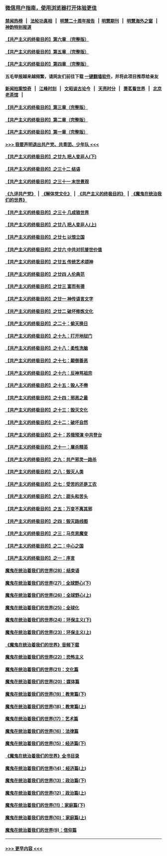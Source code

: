 ### [微信用户指南，使用浏览器打开体验更佳](https://github.com/gfw-breaker/banned-news1/blob/master/indexes/wechat-guide.md?t=0)
#### [禁闻热榜](热点新闻.md?t=0)  &nbsp;&nbsp;|&nbsp;&nbsp; [法轮功真相](https://github.com/gfw-breaker/truth/blob/master/README.md?t=0) &nbsp;&nbsp;|&nbsp;&nbsp; [明慧二十周年报告](https://github.com/gfw-breaker/mh-reports/blob/master/README.md?t=0) &nbsp;&nbsp;|&nbsp;&nbsp;[明慧期刊](https://github.com/gfw-breaker/mh-qikan) &nbsp;&nbsp;|&nbsp;&nbsp; [明慧海外之窗](https://github.com/gfw-breaker/mh-news/blob/master/README.md?t=0) &nbsp;&nbsp;|&nbsp;&nbsp; [神韵特别报道](https://github.com/gfw-breaker/mh-news/blob/master/shenyun.md?t=0)
#### [【共产主义的终极目的】第六章 （完整版）](../pages/nsc422/n11428913.md?t=02050755) 
#### [【共产主义的终极目的】第五章 （完整版）](../pages/nsc422/n11428912.md?t=02050755) 
#### [【共产主义的终极目的】第四章 （完整版）](../pages/nsc422/n11428907.md?t=02050755) 
#### 五毛举报越来越频繁，请网友们前往下载 [一键翻墙软件](https://github.com/gfw-breaker/ssr-accounts)，并将此项目推荐给亲友
#### [新闻拍案惊奇](https://github.com/gfw-breaker/banned-news1/blob/master/pages/link4.md) &nbsp;&nbsp;|&nbsp;&nbsp; [江峰时刻](https://github.com/gfw-breaker/banned-news1/blob/master/pages/link4.md) &nbsp;&nbsp;|&nbsp;&nbsp; [文昭谈古论今](https://github.com/gfw-breaker/banned-news1/blob/master/pages/link4.md) &nbsp;&nbsp;|&nbsp;&nbsp; [天亮时分](https://github.com/gfw-breaker/banned-news1/blob/master/pages/link4.md) &nbsp;&nbsp;|&nbsp;&nbsp; [萧茗看世界](https://github.com/gfw-breaker/banned-news1/blob/master/pages/link4.md) &nbsp;&nbsp;|&nbsp;&nbsp; [北京老茶馆](https://github.com/gfw-breaker/banned-news1/blob/master/pages/link4.md) &nbsp;&nbsp;|&nbsp;&nbsp; 
#### [【共产主义的终极目的】第三章（完整版）](../pages/nsc422/n11428848.md?t=02050755) 
#### [【共产主义的终极目的】第二章（完整版）](../pages/nsc422/n11428831.md?t=02050755) 
#### [【共产主义的终极目的】第一章（完整版）](../pages/nsc422/n11417651.md?t=02050755) 
#### [>>> 我要声明退出共产党、共青团、少年队 <<<](https://github.com/begood0513/goodnews/blob/master/quit/letter.md) 
#### [【共产主义的终极目的】之廿九 把人变非人(下)](../pages/nsc422/n11344140.md?t=02050755) 
#### [【共产主义的终极目的】之三十二 结语](../pages/nsc422/n11360535.md?t=02050755) 
#### [【共产主义的终极目的】之三十一 末世景观](../pages/nsc422/n11351129.md?t=02050755) 
#### [《九评共产党》](https://github.com/begood0513/9ping.md/blob/master/README.md) &nbsp;|&nbsp; [《解体党文化》](../../../../jtdwh.md/blob/master/README.md)  &nbsp;|&nbsp; [《共产主义的终极目的》](../../../../gczydzjmd.md/blob/master/README.md) &nbsp;|&nbsp; [《魔鬼在统治我们的世界》](../../../../mgztzwmdsj.md/blob/master/README.md) 
#### [【共产主义的终极目的】之三十 几成狼世界](../pages/nsc422/n11348280.md?t=02050755) 
#### [【共产主义的终极目的】之廿八 把人变非人(上)](../pages/nsc422/n11340492.md?t=02050755) 
#### [【共产主义的终极目的】之廿七 以恨立国](../pages/nsc422/n11336944.md?t=02050755) 
#### [【共产主义的终极目的】之廿六 中共对抗普世价值](../pages/nsc422/n11324785.md?t=02050755) 
#### [【共产主义的终极目的】之廿五 传统艺术颂神](../pages/nsc422/n11296396.md?t=02050755) 
#### [【共产主义的终极目的】之廿四 人伦典范](../pages/nsc422/n11296397.md?t=02050755) 
#### [【共产主义的终极目的】之廿三 富而有德](../pages/nsc422/n11283598.md?t=02050755) 
#### [【共产主义的终极目的】之廿一 神传语言文字](../pages/nsc422/n11263265.md?t=02050755) 
#### [【共产主义的终极目的】之廿二 破坏修炼文化](../pages/nsc422/n11245728.md?t=02050755) 
#### [【共产主义的终极目的】之二十：偷天换日](../pages/nsc422/n11238846.md?t=02050755) 
#### [【共产主义的终极目的】之十九：打开地狱门](../pages/nsc422/n11206376.md?t=02050755) 
#### [【共产主义的终极目的】之十八：柔性洗脑](../pages/nsc422/n11199994.md?t=02050755) 
#### [【共产主义的终极目的】之十七：颠倒善恶](../pages/nsc422/n11179782.md?t=02050755) 
#### [【共产主义的终极目的】之十六：反神骂祖宗](../pages/nsc422/n11166798.md?t=02050755) 
#### [【共产主义的终极目的】之十五：毁人不倦](../pages/nsc422/n11166792.md?t=02050755) 
#### [【共产主义的终极目的】之十四：邪恶之最](../pages/nsc422/n11150249.md?t=02050755) 
#### [【共产主义的终极目的】之十三：毁灭文化](../pages/nsc422/n11135227.md?t=02050755) 
#### [【共产主义的终极目的】之十二：破坏自然](../pages/nsc422/n11135214.md?t=02050755) 
#### [【共产主义的终极目的】之十：苏俄预演 中共登台](../pages/nsc422/n11118424.md?t=02050755) 
#### [【共产主义的终极目的】之十一：屠杀精英](../pages/nsc422/n11118442.md?t=02050755) 
#### [【共产主义的终极目的】之九：共产邪灵一路杀](../pages/nsc422/n11114139.md?t=02050755) 
#### [【共产主义的终极目的】之八：毁灭人类](../pages/nsc422/n11108503.md?t=02050755) 
#### [【共产主义的终极目的】之七：受苦的还是工农](../pages/nsc422/n11101809.md?t=02050755) 
#### [【共产主义的终极目的】之六：甜头和苦头](../pages/nsc422/n11096971.md?t=02050755) 
#### [【共产主义的终极目的】之五：万变不离其邪](../pages/nsc422/n11091285.md?t=02050755) 
#### [【共产主义的终极目的】之四：毁灭路线图](../pages/nsc422/n11086284.md?t=02050755) 
#### [【共产主义的终极目的】之三：马克思魔变](../pages/nsc422/n11061941.md?t=02050755) 
#### [【共产主义的终极目的】之二：中心之国](../pages/nsc422/n11047728.md?t=02050755) 
#### [【共产主义的终极目的】之一：序言](../pages/nsc422/n11086077.md?t=02050755) 
#### [魔鬼在统治着我们的世界(28)：结束语](../pages/nsc422/n10936246.md?t=02050755) 
#### [魔鬼在统治着我们的世界(27)：全球野心(下)](../pages/nsc422/n10928319.md?t=02050755) 
#### [魔鬼在统治着我们的世界(26)：全球野心(上)](../pages/nsc422/n10900318.md?t=02050755) 
#### [魔鬼在统治着我们的世界(25)：全球化](../pages/nsc422/n10788205.md?t=02050755) 
#### [魔鬼在统治着我们的世界(24)：环保主义(下)](../pages/nsc422/n10695307.md?t=02050755) 
#### [魔鬼在统治着我们的世界(23)：环保主义(上)](../pages/nsc422/n10688613.md?t=02050755) 
#### [《魔鬼在统治着我们的世界》音频下载](../pages/nsc422/n10635553.md?t=02050755) 
#### [魔鬼在统治着我们的世界(22)：恐怖主义](../pages/nsc422/n10614727.md?t=02050755) 
#### [魔鬼在统治着我们的世界(21)：文化篇](../pages/nsc422/n10597706.md?t=02050755) 
#### [魔鬼在统治着我们的世界(20)：媒体篇](../pages/nsc422/n10586579.md?t=02050755) 
#### [魔鬼在统治着我们的世界(19)：教育篇(下)](../pages/nsc422/n10564808.md?t=02050755) 
#### [魔鬼在统治着我们的世界(18)：教育篇(上)](../pages/nsc422/n10526970.md?t=02050755) 
#### [魔鬼在统治着我们的世界(17)：艺术篇](../pages/nsc422/n10499093.md?t=02050755) 
#### [魔鬼在统治着我们的世界(16)：法律篇](../pages/nsc422/n10485969.md?t=02050755) 
#### [魔鬼在统治着我们的世界(15)：经济篇(下)](../pages/nsc422/n10469975.md?t=02050755) 
#### [《魔鬼在统治着我们的世界》全书目录](../pages/nsc422/n10464261.md?t=02050755) 
#### [魔鬼在统治着我们的世界(14)：经济篇(上)](../pages/nsc422/n10457370.md?t=02050755) 
#### [魔鬼在统治着我们的世界(13)：政治篇(下)](../pages/nsc422/n10448270.md?t=02050755) 
#### [魔鬼在统治着我们的世界(12)：政治篇(上)](../pages/nsc422/n10444576.md?t=02050755) 
#### [魔鬼在统治着我们的世界(11)：家庭篇(下)](../pages/nsc422/n10440961.md?t=02050755) 
#### [魔鬼在统治着我们的世界(10)：家庭篇(上)](../pages/nsc422/n10435448.md?t=02050755) 
#### [魔鬼在统治着我们的世界(9)：信仰篇](../pages/nsc422/n10432159.md?t=02050755) 

----
#### [ >>> 更早内容 <<< ](../indexes/nsc422-earlier.md)
